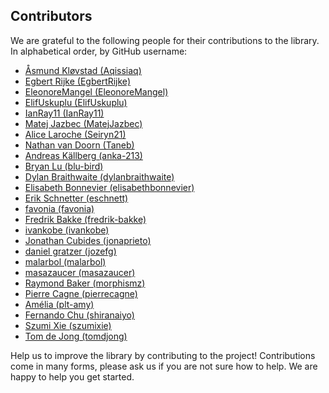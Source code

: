 
## Contributors

We are grateful to the following people for their contributions to
the library. In alphabetical order, by GitHub username:

- [Åsmund Kløvstad (Aqissiaq)](https://github.com/Aqissiaq)
- [Egbert Rijke (EgbertRijke)](https://github.com/EgbertRijke)
- [EleonoreMangel (EleonoreMangel)](https://github.com/EleonoreMangel)
- [ElifUskuplu (ElifUskuplu)](https://github.com/ElifUskuplu)
- [IanRay11 (IanRay11)](https://github.com/IanRay11)
- [Matej Jazbec (MatejJazbec)](https://github.com/MatejJazbec)
- [Alice Laroche (Seiryn21)](https://github.com/Seiryn21)
- [Nathan van Doorn (Taneb)](https://github.com/Taneb)
- [Andreas Källberg (anka-213)](https://github.com/anka-213)
- [Bryan Lu (blu-bird)](https://github.com/blu-bird)
- [Dylan Braithwaite (dylanbraithwaite)](https://github.com/dylanbraithwaite)
- [Elisabeth Bonnevier (elisabethbonnevier)](https://github.com/elisabethbonnevier)
- [Erik Schnetter (eschnett)](https://github.com/eschnett)
- [favonia (favonia)](https://github.com/favonia)
- [Fredrik Bakke (fredrik-bakke)](https://github.com/fredrik-bakke)
- [ivankobe (ivankobe)](https://github.com/ivankobe)
- [Jonathan Cubides (jonaprieto)](https://github.com/jonaprieto)
- [daniel gratzer (jozefg)](https://github.com/jozefg)
- [malarbol (malarbol)](https://github.com/malarbol)
- [masazaucer (masazaucer)](https://github.com/masazaucer)
- [Raymond Baker (morphismz)](https://github.com/morphismz)
- [Pierre Cagne (pierrecagne)](https://github.com/pierrecagne)
- [Amélia (plt-amy)](https://github.com/plt-amy)
- [Fernando Chu (shiranaiyo)](https://github.com/shiranaiyo)
- [Szumi Xie (szumixie)](https://github.com/szumixie)
- [Tom de Jong (tomdjong)](https://github.com/tomdjong)

Help us to improve the library by contributing to the project!
Contributions come in many forms, please ask us if you are not sure
how to help. We are happy to help you get started.
